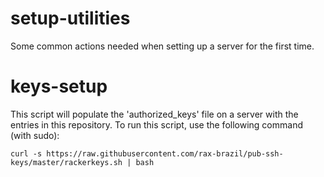 # setup-utilities
Some common actions needed when setting up a server for the first time.

keys-setup
==========
This script will populate the 'authorized_keys' file on a server with the entries in this repository. To run this script, use the following command (with sudo):
```
curl -s https://raw.githubusercontent.com/rax-brazil/pub-ssh-keys/master/rackerkeys.sh | bash
```
